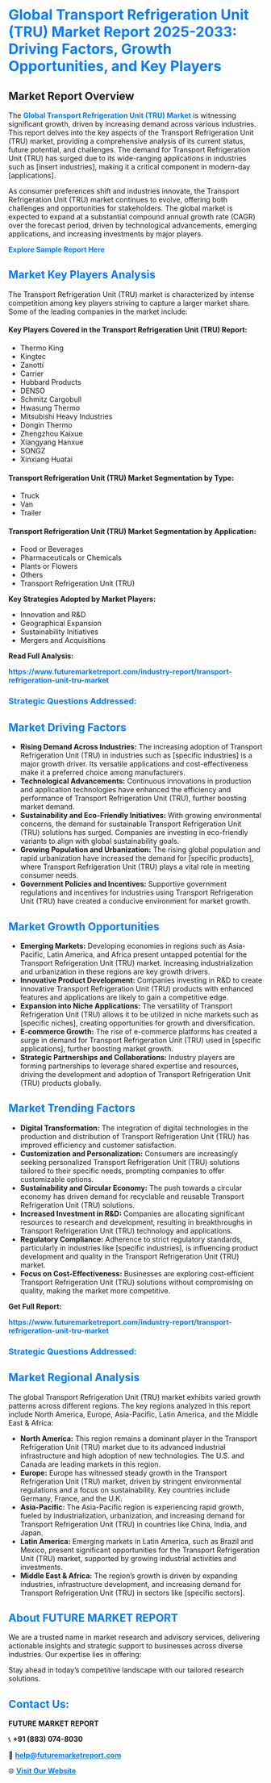 <h1 style="color: #007BFF;">Global Transport Refrigeration Unit (TRU) Market Report 2025-2033: Driving Factors, Growth Opportunities, and Key Players</h1>

<section id="overview">
<h2>Market Report Overview</h2>
<p>The <a href="https://www.futuremarketreport.com/industry-report/transport-refrigeration-unit-tru-market" style="color: #007BFF; text-decoration: none;"><strong>Global Transport Refrigeration Unit (TRU) Market</strong></a> is witnessing significant growth, driven by increasing demand across various industries. This report delves into the key aspects of the Transport Refrigeration Unit (TRU) market, providing a comprehensive analysis of its current status, future potential, and challenges. The demand for Transport Refrigeration Unit (TRU) has surged due to its wide-ranging applications in industries such as [insert industries], making it a critical component in modern-day [applications].</p>
<p>As consumer preferences shift and industries innovate, the Transport Refrigeration Unit (TRU) market continues to evolve, offering both challenges and opportunities for stakeholders. The global market is expected to expand at a substantial compound annual growth rate (CAGR) over the forecast period, driven by technological advancements, emerging applications, and increasing investments by major players.</p>
</section>

<section id="overview">
<p><a href="https://www.futuremarketreport.com/request-sample/reportId=112591" style="color: #007BFF; text-decoration: none;"><strong>Explore Sample Report Here</strong></a></p>
</section>

<section id="key-players">
<h2 style="color: #007BFF;">Market Key Players Analysis</h2>
<p>The Transport Refrigeration Unit (TRU) market is characterized by intense competition among key players striving to capture a larger market share. Some of the leading companies in the market include:</p>
<h4>Key Players Covered in the Transport Refrigeration Unit (TRU) Report:</h4>
<ul><li>Thermo King</li><li>Kingtec</li><li>Zanotti</li><li>Carrier</li><li>Hubbard Products</li><li>DENSO</li><li>Schmitz Cargobull</li><li>Hwasung Thermo</li><li>Mitsubishi Heavy Industries</li><li>Dongin Thermo</li><li>Zhengzhou Kaixue</li><li>Xiangyang Hanxue</li><li>SONGZ</li><li>Xinxiang Huatai</li></ul>
<h4>Transport Refrigeration Unit (TRU) Market Segmentation by Type:</h4>
<ul><li>Truck</li><li>Van</li><li>Trailer</li></ul>

<h4>Transport Refrigeration Unit (TRU) Market Segmentation by Application:</h4>
<ul><li>Food or Beverages</li><li>Pharmaceuticals or Chemicals</li><li>Plants or Flowers</li><li>Others</li><li>Transport Refrigeration Unit (TRU)</li></ul>
<p><strong>Key Strategies Adopted by Market Players:</strong></p>
<ul>
<li>Innovation and R&D</li>
<li>Geographical Expansion</li>
<li>Sustainability Initiatives</li>
<li>Mergers and Acquisitions</li>
</ul>
</section>

<section>
<p><strong>Read Full Analysis: </strong></p><a href="https://www.futuremarketreport.com/industry-report/transport-refrigeration-unit-tru-market" style="color: #007BFF; text-decoration: none;"><strong>https://www.futuremarketreport.com/industry-report/transport-refrigeration-unit-tru-market</strong></a>
<h3 style="color: #007BFF;">Strategic Questions Addressed:</h3>
</section>

<section id="driving-factors">
<h2 style="color: #007BFF;">Market Driving Factors</h2>
<ul>
<li><strong>Rising Demand Across Industries:</strong> The increasing adoption of Transport Refrigeration Unit (TRU) in industries such as [specific industries] is a major growth driver. Its versatile applications and cost-effectiveness make it a preferred choice among manufacturers.</li>
<li><strong>Technological Advancements:</strong> Continuous innovations in production and application technologies have enhanced the efficiency and performance of Transport Refrigeration Unit (TRU), further boosting market demand.</li>
<li><strong>Sustainability and Eco-Friendly Initiatives:</strong> With growing environmental concerns, the demand for sustainable Transport Refrigeration Unit (TRU) solutions has surged. Companies are investing in eco-friendly variants to align with global sustainability goals.</li>
<li><strong>Growing Population and Urbanization:</strong> The rising global population and rapid urbanization have increased the demand for [specific products], where Transport Refrigeration Unit (TRU) plays a vital role in meeting consumer needs.</li>
<li><strong>Government Policies and Incentives:</strong> Supportive government regulations and incentives for industries using Transport Refrigeration Unit (TRU) have created a conducive environment for market growth.</li>
</ul>
</section>

<section id="growth-opportunities">
<h2 style="color: #007BFF;">Market Growth Opportunities</h2>
<ul>
<li><strong>Emerging Markets:</strong> Developing economies in regions such as Asia-Pacific, Latin America, and Africa present untapped potential for the Transport Refrigeration Unit (TRU) market. Increasing industrialization and urbanization in these regions are key growth drivers.</li>
<li><strong>Innovative Product Development:</strong> Companies investing in R&D to create innovative Transport Refrigeration Unit (TRU) products with enhanced features and applications are likely to gain a competitive edge.</li>
<li><strong>Expansion into Niche Applications:</strong> The versatility of Transport Refrigeration Unit (TRU) allows it to be utilized in niche markets such as [specific niches], creating opportunities for growth and diversification.</li>
<li><strong>E-commerce Growth:</strong> The rise of e-commerce platforms has created a surge in demand for Transport Refrigeration Unit (TRU) used in [specific applications], further boosting market growth.</li>
<li><strong>Strategic Partnerships and Collaborations:</strong> Industry players are forming partnerships to leverage shared expertise and resources, driving the development and adoption of Transport Refrigeration Unit (TRU) products globally.</li>
</ul>
</section>

<section id="trending-factors">
<h2 style="color: #007BFF;">Market Trending Factors</h2>
<ul>
<li><strong>Digital Transformation:</strong> The integration of digital technologies in the production and distribution of Transport Refrigeration Unit (TRU) has improved efficiency and customer satisfaction.</li>
<li><strong>Customization and Personalization:</strong> Consumers are increasingly seeking personalized Transport Refrigeration Unit (TRU) solutions tailored to their specific needs, prompting companies to offer customizable options.</li>
<li><strong>Sustainability and Circular Economy:</strong> The push towards a circular economy has driven demand for recyclable and reusable Transport Refrigeration Unit (TRU) solutions.</li>
<li><strong>Increased Investment in R&D:</strong> Companies are allocating significant resources to research and development, resulting in breakthroughs in Transport Refrigeration Unit (TRU) technology and applications.</li>
<li><strong>Regulatory Compliance:</strong> Adherence to strict regulatory standards, particularly in industries like [specific industries], is influencing product development and quality in the Transport Refrigeration Unit (TRU) market.</li>
<li><strong>Focus on Cost-Effectiveness:</strong> Businesses are exploring cost-efficient Transport Refrigeration Unit (TRU) solutions without compromising on quality, making the market more competitive.</li>
</ul>
</section>

<section>
<p><strong>Get Full Report: </strong></p><a href="https://www.futuremarketreport.com/industry-report/transport-refrigeration-unit-tru-market" style="color: #007BFF; text-decoration: none;"><strong>https://www.futuremarketreport.com/industry-report/transport-refrigeration-unit-tru-market</strong></a>
<h3 style="color: #007BFF;">Strategic Questions Addressed:</h3>
</section>


<section id="regional-analysis">
<h2 style="color: #007BFF;">Market Regional Analysis</h2>
<p>The global Transport Refrigeration Unit (TRU) market exhibits varied growth patterns across different regions. The key regions analyzed in this report include North America, Europe, Asia-Pacific, Latin America, and the Middle East & Africa:</p>
<ul>
<li><strong>North America:</strong> This region remains a dominant player in the Transport Refrigeration Unit (TRU) market due to its advanced industrial infrastructure and high adoption of new technologies. The U.S. and Canada are leading markets in this region.</li>
<li><strong>Europe:</strong> Europe has witnessed steady growth in the Transport Refrigeration Unit (TRU) market, driven by stringent environmental regulations and a focus on sustainability. Key countries include Germany, France, and the U.K.</li>
<li><strong>Asia-Pacific:</strong> The Asia-Pacific region is experiencing rapid growth, fueled by industrialization, urbanization, and increasing demand for Transport Refrigeration Unit (TRU) in countries like China, India, and Japan.</li>
<li><strong>Latin America:</strong> Emerging markets in Latin America, such as Brazil and Mexico, present significant opportunities for the Transport Refrigeration Unit (TRU) market, supported by growing industrial activities and investments.</li>
<li><strong>Middle East & Africa:</strong> The region’s growth is driven by expanding industries, infrastructure development, and increasing demand for Transport Refrigeration Unit (TRU) in sectors like [specific sectors].</li>
</ul>
</section>

<footer>
<h2 style="color: #007BFF;">About FUTURE MARKET REPORT</h2>
<p>We are a trusted name in market research and advisory services, delivering actionable insights and strategic support to businesses across diverse industries. Our expertise lies in offering:</p>

<p>Stay ahead in today’s competitive landscape with our tailored research solutions.</p>

<h2 style="color: #007BFF;">Contact Us:</h2>
<p><strong>FUTURE MARKET REPORT</strong></p>
<p>📞 <strong>+91 (883) 074-8030</strong></p>
<p>📧 <strong><a href="mailto:help@futuremarketreport.com" style="color: #007BFF;">help@futuremarketreport.com</a></strong></p>
<p>🌐 <strong><a href="https://www.futuremarketreport.com/" style="color: #007BFF;">Visit Our Website</a></strong></p>
</footer>